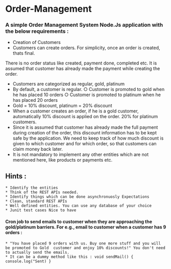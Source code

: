# Order-Management

### A simple Order Management System Node.Js application with the below requirements : 
  * Creation of Customers 
  * Customers can create orders. For simplicity, once an order is created, thats final. 

  There is no order status like created, payment done, completed etc. It is assumed that customer has already made the payment while creating the order. 
  
  * Customers are categorized as regular, gold, platinum 
  * By default, a customer is regular. ○ Customer is promoted to gold when he has placed 10 orders ○ Customer is promoted to platinum when he has placed 20 orders
  * Gold = 10% discount, platinum = 20% discount
  * When a customer creates an order, if he is a gold customer, automatically 10% discount is applied on the order. 20% for platinum customers.
  * Since it is assumed that customer has already made the full payment during creation of the order, this discount information has to be kept safe by the application. We need to keep track of how much discount is given to which customer and for which order, so that customers can claim money back later.
  * It is not mandatory to implement any other entities which are not mentioned here, like products or payments etc.


 ## Hints :

    * Identify the entities
    * Think of the REST APIs needed.
    * Identify things which can be done asynchronuosly Expectations 
    * Clean, standard REST APIs
    * Well defined entities. You can use any database of your choice
    * Junit test cases Nice to have 


#### Cron job to send emails to customer when they are approaching the gold/platinum barriers. For e.g., email to customer when a customer has 9 orders :
    * "You have placed 9 orders with us. Buy one more stuff and you will be promoted to Gold  customer and enjoy 10% discounts!" You don't need to actually send the emails.
    * It can be a dummy method like this : void sendMail() { console.log("Sent) }
